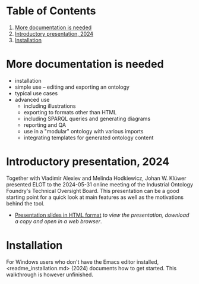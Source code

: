 
# Table of Contents

1.  [More documentation is needed](#orge3d6332)
2.  [Introductory presentation, 2024](#org2ce91f8)
3.  [Installation](#org25c9bc9)



<a id="orge3d6332"></a>

# More documentation is needed

-   installation
-   simple use &#x2013; editing and exporting an ontology
-   typical use cases
-   advanced use
    -   including illustrations
    -   exporting to formats other than HTML
    -   including SPARQL queries and generating diagrams
    -   reporting and QA
    -   use in a "modular" ontology with various imports
    -   integrating templates for generated ontology content


<a id="org2ce91f8"></a>

# Introductory presentation, 2024

Together with Vladimir Alexiev and Melinda Hodkiewicz, Johan W. Klüwer presented ELOT to the 2024-05-31 online meeting of the Industrial Ontology Foundry's Technical Oversight Board.
This presentation can be a good starting point for a quick look at main features as well as the motivations behind the tool.

-   [Presentation slides in HTML format](20240525T181908--elot-presented-to-iof-tob__elot_emacs_iof.html) *to view the presentation, download a copy and open in a web browser*.


<a id="org25c9bc9"></a>

# Installation

For Windows users who don't have the Emacs editor installed, <readme_installation.md> (2024) documents how to get started. This walkthrough is however unfinished.

